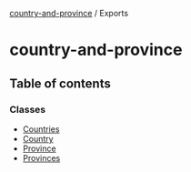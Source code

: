[country-and-province](README.md) / Exports

# country-and-province

## Table of contents

### Classes

- [Countries](classes/countries.md)
- [Country](classes/country.md)
- [Province](classes/province.md)
- [Provinces](classes/provinces.md)
